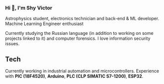 ### Hi 👋, I'm Shy Victor
Astrophysics student, electronics technician and back-end & ML developer. 
Machine Learning Engineer enthusiast

Currently studying the Russian language (in addition to working on some projects linked to it) and computer forensics. I love information security issues.

<h2>Tech</h2>
Currently working in industrial automation and microcontrollers. Experience with <b>PIC (18F4520)</b>, <b>Arduino</b>, <b>PLC (CLP SIMATIC S7-1200)</b>, <b>ESP32</b>.
